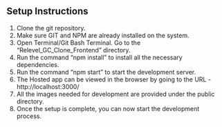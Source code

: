 ## Setup Instructions
1. Clone the git repository. 
2. Make sure GIT and NPM are already installed on the system.
3. Open Terminal/Git Bash Terminal. Go to the “Relevel_GC_Clone_Frontend” directory.
4. Run the command “npm install” to install all the necessary dependencies.
5. Run the command “npm start” to start the development server.
6. The Hosted app can be viewed in the browser by going to the URL - http://localhost:3000/
7. All the images needed for development are provided under the public directory.	
8. Once the setup is complete, you can now start the development process.